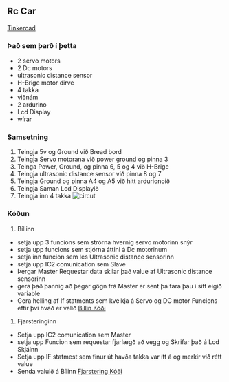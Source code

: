 ## Rc Car
[Tinkercad](https://www.tinkercad.com/things/67nPdctYZgX-car/editel?sharecode=fHQJBpK-BEL3owfgGd8jFX-ldt88Felxd8lBaDWrvVY)
### Það sem þarð í þetta
 * 2 servo motors
 * 2 Dc motors
 * ultrasonic distance sensor
 * H-Brige motor dirve
 * 4 takka 
 * viðnám
 * 2 ardurino
 * Lcd Display
 * wírar
### Samsetning
  1. Teingja 5v og Ground við Bread bord
  1. Teingja Servo motorana við power ground og pinna 3
  1. Teinga Power, Ground, og pinna 6, 5 og 4 við H-Brige 
  1. Teingja ultrasonic distance sensor við pinna 8 og 7
  1. Teingja Ground og pinna A4 og A5 við hitt ardurionoið
  1. Teingja Saman Lcd Displayið
  1. Teingja inn 4 takka
![circut](https://github.com/Tardis2105/Verksmidja/blob/master/Rc%20car/Citcut.png)
### Kóðun
1. Bíllinn 
 * setja upp 3 funcions sem strórna hvernig servo motorinn snýr 
 * setja upp funcions sem stjórna áttini á Dc motorinum
 * setja inn funcion sem les Ultrasonic distance sensorinn
 * setja upp IC2 comunication sem Slave
 * Þergar Master Requestar data skilar það value af Ultrasonic distance sensorinn
 * gera það þannig að þegar gögn frá Master er sent þá fara þau í sitt eigið variable
 * Gera helling af If statments sem kveikja á Servo og DC motor Funcions eftir því hvað er valið
 [Bíllin Kóði](https://github.com/Tardis2105/Verksmidja/blob/master/Rc%20car/Rc%20Car..ino)
 1. Fjarsteringinn
 * Setja upp IC2 comunication sem Master
 * setja upp Funcion sem requestar fjarlægð að vegg og Skrifar það á Lcd Skjáinn 
 * Setja upp IF statmest sem finur út havða takka var ítt á og merkir við rétt value
 * Senda valuið á Bílinn
 [Fjarstering Kóði](https://github.com/Tardis2105/Verksmidja/blob/master/Rc%20car/Controler.ino)
